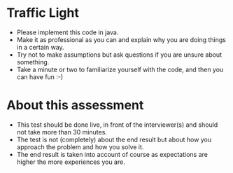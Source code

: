 # Traffic Light 

- Please implement this code in java.
- Make it as professional as you can and explain why you are doing things in a certain way.
- Try not to make assumptions but ask questions if you are unsure about something.
- Take a minute or two to familiarize yourself with the code, and then you can have fun :-)

# About this assessment

- This test should be done live, in front of the interviewer(s) and should not take more than 30 minutes.
- The test is not (completely) about the end result but about how you approach the problem and how you solve it.
- The end result is taken into account of course as expectations are higher the more experiences you are.

